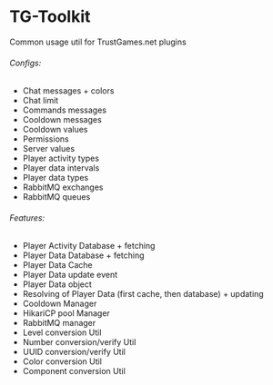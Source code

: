 # TG-Toolkit
Common usage util for TrustGames.net plugins

###### Configs:
- Chat messages + colors
- Chat limit
- Commands messages
- Cooldown messages
- Cooldown values
- Permissions
- Server values
- Player activity types
- Player data intervals
- Player data types
- RabbitMQ exchanges
- RabbitMQ queues

###### Features:
- Player Activity Database + fetching
- Player Data Database + fetching
- Player Data Cache
- Player Data update event
- Player Data object
- Resolving of Player Data (first cache, then database) + updating
- Cooldown Manager
- HikariCP pool Manager
- RabbitMQ manager
- Level conversion Util
- Number conversion/verify Util
- UUID conversion/verify Util
- Color conversion Util
- Component conversion Util

